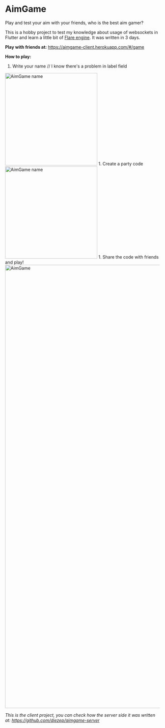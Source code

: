 
# AimGame
Play and test your aim with your friends, who is the best aim gamer?


This is a hobby project to test my knowledge about usage of websockets in Flutter and learn a little bit of [Flare engine](https://pub.dev/packages/flare_flutter). It was written in 3 days.

**Play with friends at:**
https://aimgame-client.herokuapp.com/#/game

**How to play:**
1. Write your name // I know there's a problem in label field
<img width="300" alt="AimGame name" src="https://user-images.githubusercontent.com/38699812/105553628-58087d80-5ccb-11eb-9144-5eddd5bdf892.png">
1. Create a party code
<img width="300" alt="AimGame name" src="https://user-images.githubusercontent.com/38699812/105553725-8ede9380-5ccb-11eb-8849-c7240b95bdde.png">
1. Share the code with friends and play!
<img width="1440" alt="AimGame" src="https://user-images.githubusercontent.com/38699812/105554878-dbc36980-5ccd-11eb-9d8a-2bbb0d83d4d1.png">


*This is the client project, you can check how the server side it was written at:
https://github.com/diezep/aimgame-server*
